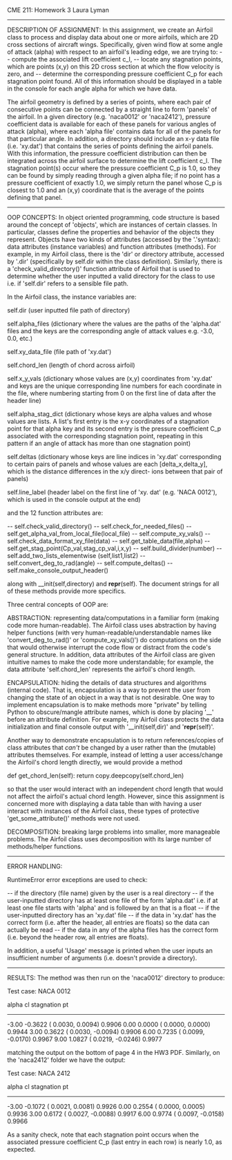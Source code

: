 CME 211: Homework 3
Laura Lyman

---------------------------------------
DESCRIPTION OF ASSIGNMENT:
In this assignment, we create an Airfoil class to process and display
data about one or more airfoils, which are 2D cross sections of aircraft
wings. Specifically, given wind flow at some angle of attack (alpha) with 
respect to an airfoil's leading edge, we are trying to:
-- compute the associated lift coefficient c_l, 
-- locate any stagnation points, which are points (x,y) on this 2D cross 
section at which the flow velocity is zero, and
-- determine the corresponding pressure coefficient C_p for each
stagnation point found.
All of this information should be displayed in a table in the console for
each angle alpha for which we have data.

The airfoil geometry is defined by a series of points, where
each pair of consecutive points can be connected by a straight line to 
form 'panels' of the airfoil. In a given directory (e.g. 'naca0012' or
'naca2412'), pressure coefficient data is available for each of these
panels for various angles of attack (alpha), where each 'alpha file' 
contains data for all of the panels for that particular angle. In addition,
a directory should include an x-y data file (i.e. 'xy.dat') that contains 
the series of points defining the airfoil panels. With this information, 
the pressure coefficient distribution can then be integrated across the 
airfoil surface to determine the lift coefficient c_l. The stagnation 
point(s) occur where the pressure coefficient C_p is 1.0, so they can be
found by simply reading through a given alpha file; if no point has a 
pressure coefficient of exactly 1.0, we simply return the panel whose C_p
is closest to 1.0 and an (x,y) coordinate that is the average of the points
defining that panel.

---------------------------------------
OOP CONCEPTS:
In object oriented programming, code structure is based around the 
concept of 'objects', which are instances of certain classes. In 
particular, classes define the properties and behavior of the 
objects they represent. Objects have two kinds of attributes 
(accessed by the '.'syntax): data attributes (instance variables) 
and function attributes (methods). For example, in my Airfoil class, 
there is the 'dir' or directory attribute, accessed by '.dir' 
(specifically by self.dir within the class definition). Similarly, 
there is a 'check_valid_directory()' function attribute of Airfoil that 
is used to determine whether the user inputted a valid directory for the 
class to use i.e. if 'self.dir' refers to a sensible file path.

In the Airfoil class, the instance variables are:

self.dir 			(user inputted file path of directory)

self.alpha_files		(dictionary where the values are the
				paths of the 'alpha<angle of attack>.dat'
				files and the keys are the corresponding
				angle of attack values e.g. -3.0, 0.0,
				etc.)
				
self.xy_data_file		(file path of 'xy.dat')

self.chord_len			(length of chord across airfoil)

self.x_y_vals			(dictionary whose values are (x,y)
				coordinates from 'xy.dat' and keys
				are the unique corresponding line
				numbers for each coordinate in the
				file, where numbering starting from 0
				on the first line of data after the
				header line)

self.alpha_stag_dict		(dictionary whose keys are alpha values
				and whose values are lists. A list's
				first entry is the x-y coordinates of a
				stagnation point for that alpha key
				and its second entry is the pressure 
				coefficient C_p associated with the
				corresponding stagnation point, repeating
				in this pattern if an angle of attack has 
				more than one stagnation point)

self.deltas 			(dictionary whose keys are line indices
				in 'xy.dat' corresponding to certain
				pairs of panels and whose values are
				each [delta_x,delta_y], which is the 
				distance differences in the x/y direct-
				ions between that pair of panels)

self.line_label			(header label on the first line of 'xy.
				dat' (e.g. 'NACA 0012'), which is used in
				the console output at the end)
						
and the 12 function attributes are:

-- self.check_valid_directory()
-- self.check_for_needed_files()
-- self.get_alpha_val_from_local_file(local_file)
-- self.compute_xy_vals()
-- self.check_data_format_xy_file(data)
-- self.get_table_data(file,alpha)
-- self.get_stag_point(Cp_val,stag_cp_val,i,x,y)
-- self.build_divider(number)
-- self.add_two_lists_elementwise (self,list1,list2)
-- self.convert_deg_to_rad(angle)
-- self.compute_deltas()
-- self.make_console_output_header()

along with __init(self,directory) and __repr__(self). The document strings 
for all of these methods provide more specifics.

Three central concepts of OOP are:

ABSTRACTION: representing data/computations in a familiar form (making
code more human-readable). The Airfoil class uses abstraction by having
helper functions (with very human-readable/understandable names like
'convert_deg_to_rad()' or 'compute_xy_vals()') do computations on
the side that would otherwise interrupt the code flow or distract from the 
code's general structure. In addition, data attributes of the Airfoil class 
are given intuitive names to make the code more understandable; for example,
the data attribute 'self.chord_len' represents the airfoil's chord length.

ENCAPSULATION: hiding the details of data structures and algorithms 
(internal code). That is, encapsulation is a way to prevent the user from 
changing the state of an object in a way that is not desirable. One way 
to implement encapsulation is to make methods more "private" by telling 
Python to obscure/mangle attribute names, which is done by placing '__' 
before an attribute definition. For example, my Airfoil class protects
the data initialization and final console output with '__init(self,dir)'
and '__repr__(self)'. 

Another way to demonstrate encapsulation is to return references/copies of
class attributes that *can't* be changed by a user rather than the (mutable)
attributes themselves. For example, instead of letting a user access/change 
the Airfoil's chord length directly, we would provide a method 

def get_chord_len(self):
	return copy.deepcopy(self.chord_len)

so that the user would interact with an independent chord length that would
not affect the airfoil's actual chord length. However, since this assignment 
is concerned more with displaying a data table than with having a user 
interact with instances of the Airfoil class, these types of protective
'get_some_attribute()' methods were not used.

DECOMPOSITION: breaking large problems into smaller, more manageable
problems. The Airfoil class uses decomposition with its large number
of methods/helper functions.

---------------------------------------
ERROR HANDLING:

RuntimeError error exceptions are used to check:

-- if the directory (file name) given by the user is
a real directory
-- if the user-inputted directory has at least one file
of the form 'alpha<angle of attack>.dat' i.e. if
at least one file starts with 'alpha' and is 
followed by an <angle of attack> that is a float
-- if the user-inputted directory has an 'xy.dat' file
-- if the data in 'xy.dat' has the correct form (i.e.
after the header, all entries are floats) so the data
can actually be read
-- if the data in any of the alpha files has the correct
form (i.e. beyond the header row, all entries are floats).

In addition, a useful 'Usage' message is printed when the user
inputs an insufficient number of arguments (i.e. doesn't provide a 
directory).

---------------------------------------
RESULTS:
The method was then run on the 'naca0012' directory to produce:

Test case: NACA 0012

   alpha      cl           stagnation pt
   -----   -------   --------------------------
   -3.00   -0.3622   ( 0.0030,  0.0094)  0.9906
    0.00    0.0000   ( 0.0000,  0.0000)  0.9944
    3.00    0.3622   ( 0.0030, -0.0094)  0.9906
    6.00    0.7235   ( 0.0099, -0.0170)  0.9967
    9.00    1.0827   ( 0.0219, -0.0246)  0.9977


matching the output on the bottom of page 4 in the
HW3 PDF. Similarly, on the 'naca2412' folder we have
the output:

Test case: NACA 2412

   alpha      cl           stagnation pt
   -----   -------   --------------------------
   -3.00   -0.1072   ( 0.0021,  0.0081)  0.9926
    0.00    0.2554   ( 0.0000,  0.0005)  0.9936
    3.00    0.6172   ( 0.0027, -0.0088)  0.9917
    6.00    0.9774   ( 0.0097, -0.0158)  0.9966

As a sanity check, note that each stagnation point
occurs when the associated pressure coefficient C_p 
(last entry in each row) is nearly 1.0, as expected.
